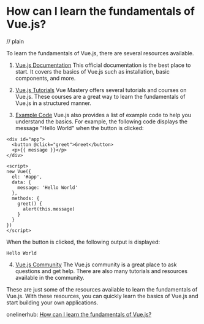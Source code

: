 # How can I learn the fundamentals of Vue.js?
// plain

To learn the fundamentals of Vue.js, there are several resources available.

1. [Vue.js Documentation](https://vuejs.org/v2/guide/)
This official documentation is the best place to start. It covers the basics of Vue.js such as installation, basic components, and more.

2. [Vue.js Tutorials](https://www.vuemastery.com/courses/)
Vue Mastery offers several tutorials and courses on Vue.js. These courses are a great way to learn the fundamentals of Vue.js in a structured manner.

3. [Example Code](https://vuejs.org/v2/examples/)
Vue.js also provides a list of example code to help you understand the basics. For example, the following code displays the message "Hello World" when the button is clicked:

```
<div id="app">
  <button @click="greet">Greet</button>
  <p>{{ message }}</p>
</div>

<script>
new Vue({
  el: '#app',
  data: {
    message: 'Hello World'
  },
  methods: {
    greet() {
      alert(this.message)
    }
  }
})
</script>
```

When the button is clicked, the following output is displayed:

```
Hello World
```

4. [Vue.js Community](https://forum.vuejs.org/)
The Vue.js community is a great place to ask questions and get help. There are also many tutorials and resources available in the community.

These are just some of the resources available to learn the fundamentals of Vue.js. With these resources, you can quickly learn the basics of Vue.js and start building your own applications.

onelinerhub: [How can I learn the fundamentals of Vue.js?](https://onelinerhub.com/vue.js/how-can-i-learn-the-fundamentals-of-vue-js)